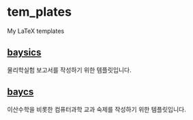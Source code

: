 # tem_plates
My LaTeX templates

## [baysics](/physics)
물리학실험 보고서를 작성하기 위한 템플릿입니다. 

## [baycs](/cs)
이산수학을 비롯한 컴퓨터과학 교과 숙제를 작성하기 위한 템플릿입니다.
